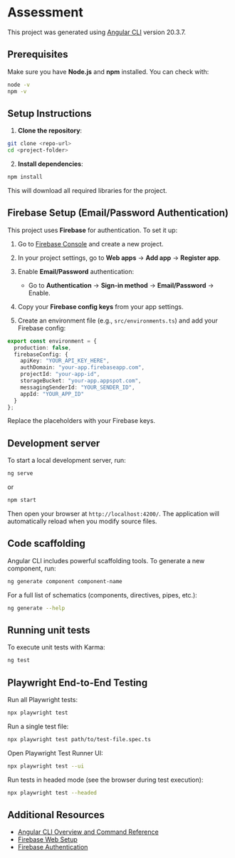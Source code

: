 # Assessment

This project was generated using [Angular CLI](https://github.com/angular/angular-cli) version 20.3.7.

## Prerequisites

Make sure you have **Node.js** and **npm** installed. You can check with:

```bash
node -v
npm -v
```

## Setup Instructions

1. **Clone the repository**:

```bash
git clone <repo-url>
cd <project-folder>
```

2. **Install dependencies**:

```bash
npm install
```

This will download all required libraries for the project.

## Firebase Setup (Email/Password Authentication)

This project uses **Firebase** for authentication. To set it up:

1. Go to [Firebase Console](https://console.firebase.google.com/) and create a new project.

2. In your project settings, go to **Web apps** → **Add app** → **Register app**.

3. Enable **Email/Password** authentication:

   * Go to **Authentication** → **Sign-in method** → **Email/Password** → Enable.

4. Copy your **Firebase config keys** from your app settings.

5. Create an environment file (e.g., `src/environments.ts`) and add your Firebase config:

```ts
export const environment = {
  production: false,
  firebaseConfig: {
    apiKey: "YOUR_API_KEY_HERE",
    authDomain: "your-app.firebaseapp.com",
    projectId: "your-app-id",
    storageBucket: "your-app.appspot.com",
    messagingSenderId: "YOUR_SENDER_ID",
    appId: "YOUR_APP_ID"
  }
};
```

Replace the placeholders with your Firebase keys.

## Development server

To start a local development server, run:

```bash
ng serve
```

or

```bash
npm start
```

Then open your browser at `http://localhost:4200/`. The application will automatically reload when you modify source files.

## Code scaffolding

Angular CLI includes powerful scaffolding tools. To generate a new component, run:

```bash
ng generate component component-name
```

For a full list of schematics (components, directives, pipes, etc.):

```bash
ng generate --help
```

## Running unit tests

To execute unit tests with Karma:

```bash
ng test
```

## Playwright End-to-End Testing

Run all Playwright tests:

```bash
npx playwright test
```

Run a single test file:

```bash
npx playwright test path/to/test-file.spec.ts
```

Open Playwright Test Runner UI:

```bash
npx playwright test --ui
```

Run tests in headed mode (see the browser during test execution):

```bash
npx playwright test --headed
```

## Additional Resources

* [Angular CLI Overview and Command Reference](https://angular.dev/tools/cli)
* [Firebase Web Setup](https://firebase.google.com/docs/web/setup)
* [Firebase Authentication](https://firebase.google.com/docs/auth/web/start)





